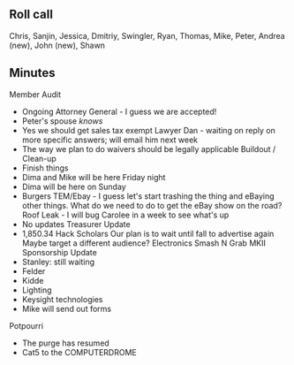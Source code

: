 Roll call
---------

Chris, Sanjin, Jessica, Dmitriy, Swingler, Ryan, Thomas, Mike, Peter, Andrea (new), John (new), Shawn

Minutes
-------


Member Audit
- Ongoing
Attorney General - I guess we are accepted!
- Peter's spouse *knows*
- Yes we should get sales tax exempt
Lawyer Dan - waiting on reply on more specific answers; will email him next week
- The way we plan to do waivers should be legally applicable 
Buildout / Clean-up 
- Finish things
- Dima and Mike will be here Friday night 
- Dima will be here on Sunday
- Burgers
TEM/Ebay - I guess let's start trashing the thing and eBaying other things. What do we need to do to get the eBay show on the road?
Roof Leak - I will bug Carolee in a week to see what's up
- No updates
Treasurer Update
- 1,850.34
Hack Scholars
Our plan is to wait until fall to advertise again
Maybe target a different audience?
Electronics Smash N Grab MKII
Sponsorship Update
- Stanley: still waiting
- Felder
- Kidde
- Lighting
- Keysight technologies
- Mike will send out forms

Potpourri
- The purge has resumed
- Cat5 to the COMPUTERDROME 

